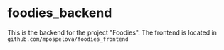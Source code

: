# foodies_backend
This is the backend for the project "Foodies". The frontend is located in `github.com/mpospelova/foodies_frontend`
